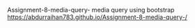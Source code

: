 Assignment-8-media-query-
media query using bootstrap
https://abdurraihan783.github.io/Assignment-8-media-query-/
